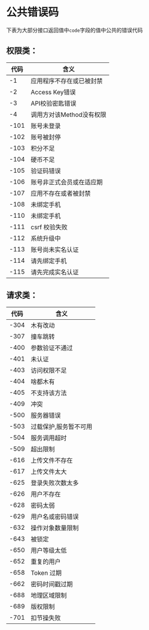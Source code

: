 # 公共错误码

下表为大部分接口返回值中`code`字段的值中公共的错误代码

## 权限类：

| 代码 | 含义                     |
| ---- | ------------------------ |
| -1   | 应用程序不存在或已被封禁 |
| -2   | Access Key错误           |
| -3   | API校验密匙错误          |
| -4   | 调用方对该Method没有权限 |
| -101 | 账号未登录               |
| -102 | 账号被封停               |
| -103 | 积分不足                 |
| -104 | 硬币不足                 |
| -105 | 验证码错误               |
| -106 | 账号非正式会员或在适应期 |
| -107 | 应用不存在或者被封禁     |
| -108 | 未绑定手机               |
| -110 | 未绑定手机               |
| -111 | csrf 校验失败            |
| -112 | 系统升级中               |
| -113 | 账号尚未实名认证         |
| -114 | 请先绑定手机             |
| -115 | 请先完成实名认证         |

## 请求类：

| 代码 | 含义                  |
| ---- | --------------------- |
| -304 | 木有改动              |
| -307 | 撞车跳转              |
| -400 | 参数验证不通过              |
| -401 | 未认证                |
| -403 | 访问权限不足          |
| -404 | 啥都木有              |
| -405 | 不支持该方法          |
| -409 | 冲突                  |
| -500 | 服务器错误            |
| -503 | 过载保护,服务暂不可用 |
| -504 | 服务调用超时          |
| -509 | 超出限制              |
| -616 | 上传文件不存在        |
| -617 | 上传文件太大          |
| -625 | 登录失败次数太多      |
| -626 | 用户不存在            |
| -628 | 密码太弱              |
| -629 | 用户名或密码错误      |
| -632 | 操作对象数量限制      |
| -643 | 被锁定                |
| -650 | 用户等级太低          |
| -652 | 重复的用户            |
| -658 | Token 过期            |
| -662 | 密码时间戳过期        |
| -688 | 地理区域限制          |
| -689 | 版权限制              |
| -701 | 扣节操失败            |
